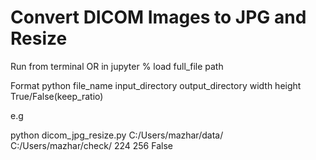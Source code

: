 # Convert DICOM Images to JPG and Resize

Run from terminal
OR
in jupyter
% load full_file path


Format
python file_name input_directory output_directory width height True/False(keep_ratio)

e.g

python dicom_jpg_resize.py C:/Users/mazhar/data/ C:/Users/mazhar/check/ 224 256 False
